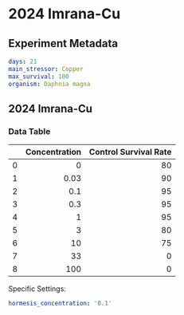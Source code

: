 # 2024 Imrana-Cu

## Experiment Metadata

```yaml
days: 21
main_stressor: Copper
max_survival: 100
organism: Daphnia magna

```


## 2024 Imrana-Cu

### Data Table

|    |   Concentration |   Control Survival Rate |
|---:|----------------:|------------------------:|
|  0 |            0    |                      80 |
|  1 |            0.03 |                      90 |
|  2 |            0.1  |                      95 |
|  3 |            0.3  |                      95 |
|  4 |            1    |                      95 |
|  5 |            3    |                      80 |
|  6 |           10    |                      75 |
|  7 |           33    |                       0 |
|  8 |          100    |                       0 |

Specific Settings:

```yaml
hormesis_concentration: '0.1'
```


